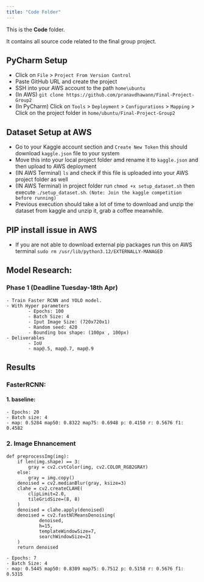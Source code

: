 ```yaml
---
title: "Code Folder"
---
```


This is the **Code** folder.

It contains all source code related to the final group project.


## PyCharm Setup
-  Click on `File` > `Project From Version Control`
-  Paste GitHub URL and create the project
-  SSH into your AWS account to the path `home\ubuntu`
-  (In AWS) `git clone https://github.com/pranavdhawann/Final-Project-Group2`
-  (In PyCharm) Click on `Tools` > `Deployment` > `Configurations` > `Mapping` > Click on the project folder in `home/ubuntu/Final-Project-Group2`

## Dataset Setup at AWS
- Go to your Kaggle account section and `Create New Token` this should download `kaggle.json` file to your system
- Move this into your local project folder amd rename it to `kaggle.json` and then upload to AWS deployment
- (IN AWS Terminal) `ls` and check if this file is uploaded into your AWS project folder as well
- (IN AWS Terminal) in project folder run `chmod +x setup_dataset.sh` then execute `./setup_dataset.sh`. `(Note: Join the kaggle competition before running)`
-  Previous execution should take a lot of time to download and unzip the dataset from kaggle and unzip it, grab a coffee meanwhile.

## PIP install issue in AWS
- If you are not able to download external pip packages run this on AWS terminal `sudo rm /usr/lib/python3.12/EXTERNALLY-MANAGED`

## Model Research:
### Phase 1 (Deadline Tuesday-18th Apr)
    - Train Faster RCNN and YOLO model.
    - With Hyper parameters
            - Epochs: 100
            - Batch Size: 4
            - Iput Image Size: (720x720x1)
            - Random seed: 420
            - Bounding box shape: (100px , 100px)
    - Deliverables
            - IoU
            - map@.5, map@.7, map@.9

## Results
### FasterRCNN:
#### 1. baseline:
    - Epochs: 20
    - Batch size: 4
    - map: 0.5284 map50: 0.8322 map75: 0.6948 p: 0.4150 r: 0.5676 f1: 0.4582
### 2. Image Ehnancement
```
def preprocessImg(img):
    if len(img.shape) == 3:
        gray = cv2.cvtColor(img, cv2.COLOR_RGB2GRAY)
    else:
        gray = img.copy()
    denoised = cv2.medianBlur(gray, ksize=3)
    clahe = cv2.createCLAHE(
        clipLimit=2.0,
        tileGridSize=(8, 8)
    )
    denoised = clahe.apply(denoised)
    denoised = cv2.fastNlMeansDenoising(
            denoised,
            h=15,
            templateWindowSize=7,
            searchWindowSize=21
    )
    return denoised
```
    - Epochs: 7 
    - Batch Size: 4
    - map: 0.5445 map50: 0.8309 map75: 0.7512 p: 0.5158 r: 0.5676 f1: 0.5315